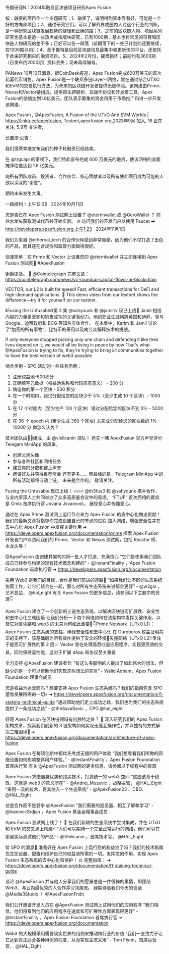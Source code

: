 专题研究N：2024年融资区块链项目研究Apex Fusion



按：融资的项目作一个专题研究：1、融资了，说明得到资本界看好，可能是一个好的方向和项目；2、通过研究它们，可以了解外界或圈内人对这个行业的判断，是一种研究区块链发展趋势的捷径和正确的路；3、之前的区块链人物、项目系列研究也基本是追一些热点或按版块研究，已有1000期；基本也将常见的项目和区块链人物研究的差不多；正好可以告一段落（前期落下的一些已计划的还要继续，在1000期以内）；4、基于推特是目前区块链信息最集中和更新快的平台，还依托于此来研究相应的融资项目。5、2024年2月份，硬盘损坏；前期约有3600期（已发布约2000期）资料丢失；现未再续编号。

PANews 10月10日消息，据CoinDesk报道，Apex Fusion完成600万美元的首次私募代币销售。Apex Fusion是一个联邦多链Layer-1网络，旨在通过结合UTXO和EVM的交易执行方法，为未来的区块链开发者提供无缝体验。该网络由Prime、Nexus和Vector链组成，提供原生跨链桥、互操作协议和开发者工具。Apex Fusion的估值达到1.8亿美元，团队表示筹集的资金将用于市场推广和进一步开发该网络。

Apex Fusion
,
@ApexFusion,
A Fusion of the UTxO And EVM Worlds | https://linktr.ee/apexfusion,
Testnet,apexfusion.org,2023年9月 加入,
16 正在关注,
5.9万 关注者,


已置顶:公告：

我们很荣幸地宣布我们的种子轮融资已经结束。

在
@trgcapi
的带领下，我们特此宣布完成 600 万美元的融资，使该网络的全面摊薄估值达到 1.8 亿美元。

向所有团队成员、投资者、合作伙伴、核心贡献者以及所有使此项目成为可能的人致以深深的“谢意”。

期待未来发生大事。

一路顺利！上午12:36 · 2024年10月11日

您是否已在 Apex Fusion 测试网上设置了
@eternlwallet
或
@GeroWallet
 ？
前往水龙头获取测试代币并开始实验。 🌐
访问我们的开发门户以使用 Faucet ➡️ http://developers.apexfusion.org,上午1:23 · 2024年11月1日

我们为来自
@ethernal_tech
的合作伙伴感到非常自豪，因为他们不仅打造了出色的产品，而且还在合规性和监管方面做得很好。

快速简单：在 Prime 和 Vector 上设置您的
@eternlwallet
并立即连接到 Apex Fusion 测试网🔗 #ApexFusion

谢谢提及。 🤝 
@Cointelegraph
完整文章：
https://cointelegraph.com/news/vc-roundup-capital-flows-ai-blockchain

VECTOR, our L2 is built for speed! Fast, efficient transactions for DeFi and high-demand applications.
🎥 This demo video from our testnet shows the difference—try it for yourself on our testnet.

《Fusing the Unfusable》第 3 集
@sahyounk
和
@jamiltv
现已上线🚨
Jamil 相信内容的力量是营销和销售成功的关键驱动力。他的职业生涯横跨英国和迪拜，曾与 Google、迪拜政府和 BCG 等知名实体合作。
在本集中，Karim 和 Jamil 讨论了“加密的所有事物”、比特币的采用以及向公众解释技术的挑战。

If only everyone stopped picking only one chain and defending it like their lives depend on it, we would all be living in peace by now
That's what 
@ApexFusion
 is trying to fix, they're trying to bring all communities together to have the best version of web3 possible

哨兵类别 - SPO 活动的一些任务示例：
1. 注册权益池-800积分
2. 正确填写元数据（权益池名称和代码应有意义） - 200 分
3. 铸造你的第一个区块 - 500 积分
4. 在一个时期内，错过分配给您的区块少于 5%（至少生成 10 个区块）- 1000 分
5. 在 12 个时期内（至少生产 120 个区块）错过分配给您的区块不到 5％ - 5000 分
6. 在 36 个 epoch 内 (至少生成 360 个区块) 未完成分配给您的区块数的 1% - 10000 分
你怎么认为？

技术团队由👨‍🍳组成，由
@vlelicanin
领队！
抢先一睹 ApexFusion 官方声誉评分 Telegam MiniApp 的风采。
- 创建公民头像
- 参与各种社区和网络任务
- 建立你的分数和链上声誉
- 邀请好友并获得推荐奖金
还有更多……
而最棒的是，Telegram MiniApp 中的所有活动都将自动上链。
未来是合作的。
敬请关注。

Fusing the Unfusable 现已上线！ 🔥🔥🔥
@th3fus3
和
@sahyounk
携手合作，与业内资深人士共同举办了众多高质量会议中的首场。
“FTUF” 首次亮相的嘉宾是 Omla 首席执行官 Jovana Jovanović。
展现爱心并传播爱心。

通过在 Apex Prime 测试网上运行节点来为 Apex Fusion 的去中心化做出贡献！
我们的最新文章将指导你完成设置自己的节点的过程
加入网络，增强安全性并在去中心化 Apex Fusion 中发挥关键作用
➜ https://developers.apexfusion.org/documentation/prime
探索 Apex Fusion 开发者门户以访问我们的 Prime、Vector 和 Nexus 测试网，包括 Reactor 桥、水龙头等！

@ApexFusion
由创建其架构的同一批人才打造，充满信心
“它们是使用我们团队成员已经参与构建的现有技术概念构建的” - 
@InstantFinality
 ，Apex Fusion Foundation 首席执行官
➜ https://developers.apexfusion.org/documentation

采用 Web3 是我们的目标，合作是我们前进的道路🤝
“如果我们让不同的生态系统协同工作，让它们结合在一起，那么对所有生态系统来说都会更好” - 
@w3gio
 ，艺术总监， 
@hal_eight
有关 Apex Fusion 的更多信息，请参阅以下主题中的资源👇

Apex Fusion 建立了一个创新的三链生态系统，以解决区块链可扩展性、安全性和去中心化三难困境
让我们分析一下每个网络如何在该架构中发挥关键作用，以及它对区块链和 web3 的未来为何如此重要🧵👇Prime Network（UTxO L1）：Apex Fusion 生态系统的支柱，确保安全性和去中心化
在 Ouroboros 权益证明共识的支持下，该基础层为所有操作提供了安全的环境🔐矢量网络（UTxO L2):专注于提高可扩展性的第 2 层📈
Vector 旨在处理高吞吐量应用程序，实现更高效的交易，同时保持高性能，这对于扩展 dApp 和协议至关重要

全力支持
@ApexFusion
建设者🏗
“有这么多聪明的人提出了如此伟大的想法，但缺少的是一个可以帮助他们实现这些想法的实体” - Walid Adham，Apex Fusion Foundation 理事会成员

您是权益池运营商吗？想要支持 Apex Fusion 生态系统吗？我们的指南包含 SPO 蓬勃发展所需的一切⚡
➜ https://developers.apexfusion.org/documentation/l1-staking-technical-guide
“通过帮助他们走上成功之路，我们也为我们的生态系统提供了一条成功之路” - 
@theSavaSavic
 ，CPO 
@hal_eight

好奇 Apex Fusion 在区块链领域有何独特之处？ 🤔
深入研究我们的 Apex Fusion 架构文章，探索我们创新的 3 链架构如何实现无缝互操作性，并以独特的方式解决三难困境🔗
➜ https://developers.apexfusion.org/documentation/architecture-of-apex-fusion

Apex Fusion 在每项创新中都优先考虑无缝的用户体验
“我们想看看我们所做的网络设置如何影响整体用户体验。” - 
@InstantFinality
 ，Apex Fusion Foundation 首席执行官
有关
@ApexFusion
测试网的更多信息，请参阅以下线程中的资源

Apex Fusion 凭借自身优势和顶尖技术，打造统一的 web3 空间
“这应该基于绩效，这就是 web3 的意义所在” - 
@Andrej_Muzevic
 ，战略主管， 
@HAL_Eight
“采用一流的技术，将其纳入一个生态系统” - 
@ApexFusion23
 、CBO、 
@HAL_Eight

总是合作而不是竞争
@ApexFusion
“我们需要的是见面、相互了解和学习” - 
@IvanovicSrdjan
 ，Apex Fusion 基金会理事会成员

Apex Fusion 测试网上线了！ 📣
在我们新颖的生态系统中尝试集成，并在 UTxO 和 EVM 的交叉点上构建⚡
“人们可以期待一个完全正常运行的网络，他们可以在那里实际测试他们的产品” - 
@Vlelicanin
 ，首席技术官， 
@HAL_Eight

给 SPO 的消息🚨
准备好在 Apex Fusion 上运行您的权益池了吗？我们的技术指南包含您设置、配置和维护自己的权益池所需的一切。发挥您的作用，实现 Apex Fusion 生态系统的去中心化和保护！ ⚖
完整指南：
➜ https://developers.apexfusion.org/documentation/l1-staking-technical-guide

谈论
@ApexFusion
并与他人分享我们的愿景总是一件很棒的事情，即团结 Web3、与业内最优秀的人合作并引领潮流。
我期待着我们今天的谈话
@Media3Studio
 ！
@ApexFusionFndn

我们公开邀请开发人员在
@ApexFusion
测试网上试用他们的应用程序
“我们相信，他们将看到他们的应用程序在速度和可扩展性方面表现得更好” - 
@InstantFinality
 ，Apex Fusion Foundation 首席执行官
➜ https://developers.apexfusion.org/documentation

Web3 的大规模采用需要现实世界的用例来推动跨行业的价值
“我们一直致力于让它达到真正适合各种用例的程度，从而实现主流采用” - Tom Flynn，首席运营官， 
@HAL_Eight
